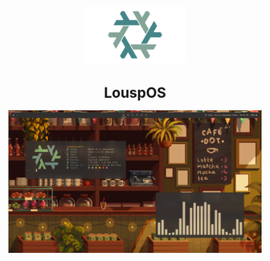 <p align="center"><img src="./assets/readme/Nix.png" width="200px"></p>

<h1 align="center">LouspOS</h1>

<img src="./assets/readme/Rice.png">
